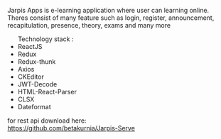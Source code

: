 Jarpis Apps is e-learning application where user can learning online. <br/>
Theres consist of many feature such as login, register, announcement, recapitulation, presence, theory, exams and many more

<ul>
  Technology stack :
  <li>ReactJS</li>
  <li>Redux</li>
   <li>Redux-thunk</li>
   <li>Axios</li>
   <li>CKEditor</li>
   <li>JWT-Decode</li>
   <li>HTML-React-Parser</li>
   <li>CLSX</li>
  <li>Dateformat</li>
</ul>

for rest api download here: <br/>
https://github.com/betakurnia/Jarpis-Serve

